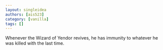 ```yaml
---
layout: singleidea
authors: [ais523]
category: [vanilla]
tags: []
---
```

Whenever the Wizard of Yendor revives, he has immunity to whatever he was killed with the last time.
